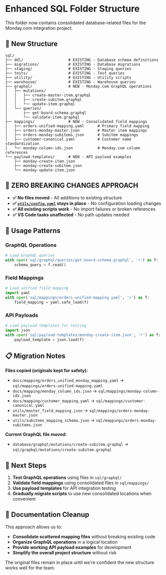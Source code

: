 # Enhanced SQL Folder Structure

This folder now contains consolidated database-related files for the Monday.com integration project.

## 📁 New Structure

```
sql/
├── ddl/                    # EXISTING - Database schema definitions
├── migrations/             # EXISTING - Database migrations  
├── staging/                # EXISTING - Staging queries
├── tests/                  # EXISTING - Test queries
├── utility/                # EXISTING - Utility scripts
├── warehouse/              # EXISTING - Warehouse queries
├── graphql/                # NEW - Monday.com GraphQL operations
│   ├── mutations/
│   │   ├── create-master-item.graphql
│   │   ├── create-subitem.graphql
│   │   └── update-item.graphql
│   └── queries/
│       ├── get-board-schema.graphql
│       └── validate-item.graphql
├── mappings/               # NEW - Consolidated field mappings
│   ├── orders-unified-mapping.yaml      # Primary field mapping
│   ├── orders-monday-master.json        # Master item mappings
│   ├── orders-monday-subitems.json      # Subitem mappings
│   ├── customer-canonical.yaml          # Customer name standardization
│   └── monday-column-ids.json           # Monday.com column references
└── payload-templates/      # NEW - API payload examples
    ├── monday-create-item.json
    ├── monday-create-subitem.json
    └── monday-update-item.json
```

## 🎯 **ZERO BREAKING CHANGES APPROACH**

- **✅ No files moved** - All additions to existing structure
- **✅ [`utils/config.yaml`](utils/config.yaml) stays in place** - No configuration loading changes
- **✅ All existing scripts work** - No import failures or broken references
- **✅ VS Code tasks unaffected** - No path updates needed

## 🔄 **Usage Patterns**

### **GraphQL Operations**
```python
# Load GraphQL queries
with open('sql/graphql/queries/get-board-schema.graphql', 'r') as f:
    schema_query = f.read()
```

### **Field Mappings**  
```python
# Load unified field mapping
import yaml
with open('sql/mappings/orders-unified-mapping.yaml', 'r') as f:
    field_mapping = yaml.safe_load(f)
```

### **API Payloads**
```python
# Load payload templates for testing
import json
with open('sql/payload-templates/monday-create-item.json', 'r') as f:
    payload_template = json.load(f)
```

## 📋 **Migration Notes**

**Files copied (originals kept for safety):**
- `docs/mapping/orders_unified_monday_mapping.yaml` → `sql/mappings/orders-unified-mapping.yaml`
- `docs/mapping/monday_column_ids.json` → `sql/mappings/monday-column-ids.json`
- `docs/mapping/customer_mapping.yaml` → `sql/mappings/customer-canonical.yaml`
- `utils/master_field_mapping.json` → `sql/mappings/orders-monday-master.json`
- `utils/subitems_mapping_schema.json` → `sql/mappings/orders-monday-subitems.json`

**Current GraphQL file moved:**
- `database/graphql/mutations/create-subitem.graphql` → `sql/graphql/mutations/create-subitem.graphql`

## 🚀 **Next Steps**

1. **Test GraphQL operations** using files in `sql/graphql/`
2. **Validate field mappings** using consolidated files in `sql/mappings/`
3. **Use payload templates** for API integration testing
4. **Gradually migrate scripts** to use new consolidated locations when convenient

## 🧹 **Documentation Cleanup**

This approach allows us to:
- **Consolidate scattered mapping files** without breaking existing code
- **Organize GraphQL operations** in a logical location
- **Provide working API payload examples** for development
- **Simplify the overall project structure** without risk

The original files remain in place until we're confident the new structure works well for the team.
